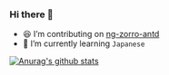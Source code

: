 ### Hi there 👋
<!-- <a href="mailto:wenqi71765@gmail.com"><img src="https://img.shields.io/badge/Gmail-wenqi71765-d93025?style=flat-square&amp;logo=gmail&amp;logoColor=white"></a>
-->

- 😆 I’m contributing on [ng-zorro-antd](https://github.com/NG-ZORRO/ng-zorro-antd)
- 🌱 I’m currently learning `Japanese`

[![Anurag's github stats](https://github-readme-stats.vercel.app/api?username=wenqi73&show_icons=true&hide=stars)](https://github-readme-stats.vercel.app/api?username=wenqi73&show_icons=true&hide=stars)

<!--
**wenqi73/wenqi73** is a ✨ _special_ ✨ repository because its `README.md` (this file) appears on your GitHub profile.

Here are some ideas to get you started:

- 🔭 I’m currently working on ...
- 🌱 I’m currently learning ...
- 👯 I’m looking to collaborate on ...
- 🤔 I’m looking for help with ...
- 💬 Ask me about ...
- 📫 How to reach me: ...
- 😄 Pronouns: ...
- ⚡ Fun fact: ...
-->
